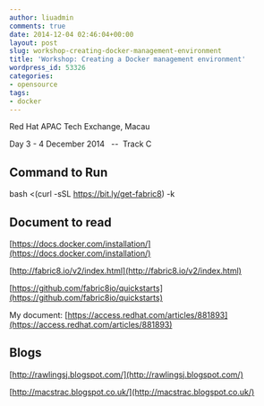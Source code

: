 ```yaml
---
author: liuadmin
comments: true
date: 2014-12-04 02:46:04+00:00
layout: post
slug: workshop-creating-docker-management-environment
title: 'Workshop: Creating a Docker management environment'
wordpress_id: 53326
categories:
- opensource
tags:
- docker
---
```


Red Hat APAC Tech Exchange, Macau

Day 3 - 4 December 2014   --  Track C


## Command to Run


bash <(curl -sSL https://bit.ly/get-fabric8) -k


## Document to read


[https://docs.docker.com/installation/](https://docs.docker.com/installation/)

[http://fabric8.io/v2/index.html](http://fabric8.io/v2/index.html)

[https://github.com/fabric8io/quickstarts](https://github.com/fabric8io/quickstarts)

My document: [https://access.redhat.com/articles/881893](https://access.redhat.com/articles/881893)


## Blogs


[http://rawlingsj.blogspot.com/](http://rawlingsj.blogspot.com/)

[http://macstrac.blogspot.co.uk/](http://macstrac.blogspot.co.uk/)


